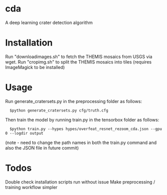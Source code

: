 # cda
A deep learning crater detection algorithm

# Installation
Run "downloadimages.sh" to fetch the THEMIS mosaics from USGS via wget.
Run "cropimg.sh" to split the THEMIS mosaics into tiles (requires ImageMagick to be installed)

# Usage
Run generate_cratersets.py in the preprocessing folder as follows:
```
  $python generate_cratersets.py cfg/truth.cfg
```

Then train the model by running train.py in the tensorbox folder as follows:
```
  $python train.py --hypes hypes/overfeat_resnet_rezoom_cda.json --gpu 0 --logdir output
```
(note - need to change the path names in both the train.py command and also the JSON file in future commit)

# Todos
Double check installation scripts run without issue
Make preprocessing / training workflow simpler
